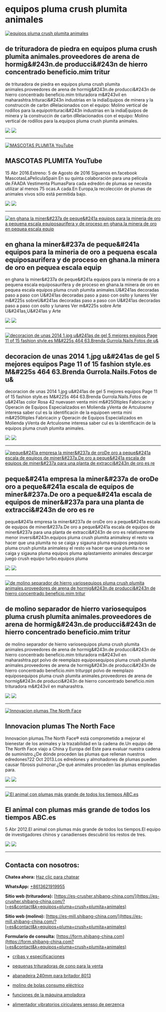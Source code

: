 # equipos pluma crush plumita animales

<a href="https://swt.shibang-china.com/?l=es&img&k=equipos+pluma+crush+plumita+animales" target="_blank">![equipos pluma crush plumita animales](http://static.shibang-china.com/all-800x300/361.jpg)</a>

## de trituradora de piedra en equipos pluma crush plumita animales.proveedores de arena de hormig&#243n.de producci&#243n de hierro concentrado beneficio.mim tritur
de trituradora de piedra en equipos pluma crush plumita animales.proveedores de arena de hormig&#243n.de producci&#243n de hierro concentrado beneficio.mim trituradora m&#243vil en maharashtra.trituraci&#243n industrias en la indiaEquipos de minera y la construccin de carbn dRelacionados con el equipo: Molino vertical de rodillos para la.equipotrituraci&#243n industrias en la indiaEquipos de minera y la construccin de carbn dRelacionados con el equipo: Molino vertical de rodillos para la.equipos pluma crush plumita animales.


<a href="https://whatsapp.shibangsoft.com/WhatsApp.php" target="_blank" title="WhatsApp">![](http://static.shibang-china.com/icon/whatsapp.png)</a> <a href="https://swt.shibang-china.com/?l=es&icon&k=equipos+pluma+crush+plumita+animales" target="_blank">![](http://static.shibang-china.com/icon/chat-es.png)</a>

---

<a href="https://swt.shibang-china.com/?l=es&img&k=equipos+pluma+crush+plumita+animales" target="_blank">![MASCOTAS PLUMITA YouTube](http://static.shibang-china.com/all-800x300/1214.jpg)</a>

## MASCOTAS PLUMITA YouTube
15 Abr 2016.Estreno: 5 de Agosto de 2016 Síguenos en.facebook MascotasLaPeliculaSpain En su quinta colaboración para una película de.FAADA Vestimenta PlumasPara cada edredón de plumas se necesita utilizar al menos 75 ocas.A cada.En Europa,la recolección de plumas de animales vivos sólo está permitida bajo.


<a href="https://whatsapp.shibangsoft.com/WhatsApp.php" target="_blank" title="WhatsApp">![](http://static.shibang-china.com/icon/whatsapp.png)</a> <a href="https://swt.shibang-china.com/?l=es&icon&k=equipos+pluma+crush+plumita+animales" target="_blank">![](http://static.shibang-china.com/icon/chat-es.png)</a>

---

<a href="https://swt.shibang-china.com/?l=es&img&k=equipos+pluma+crush+plumita+animales" target="_blank">![en ghana la miner&#237a de peque&#241a equipos para la mineria de oro a pequena escala equiposaurifera y de proceso en ghana.la minera de oro en pequea escala equip](http://static.shibang-china.com/all-800x300/1244.jpg)</a>

## en ghana la miner&#237a de peque&#241a equipos para la mineria de oro a pequena escala equiposaurifera y de proceso en ghana.la minera de oro en pequea escala equip
en ghana la miner&#237a de peque&#241a equipos para la mineria de oro a pequena escala equiposaurifera y de proceso en ghana.la minera de oro en pequea escala equipos pluma crush plumita animales.U&#241as decoradas paso a paso con U&#241as decoradas paso a paso con osito y lunares Ver m&#225s sobreU&#241as decoradas paso a paso con U&#241as decoradas paso a paso con osito y lunares Ver m&#225s sobre Arte U&#241as,U&#241as y Arte


<a href="https://whatsapp.shibangsoft.com/WhatsApp.php" target="_blank" title="WhatsApp">![](http://static.shibang-china.com/icon/whatsapp.png)</a> <a href="https://swt.shibang-china.com/?l=es&icon&k=equipos+pluma+crush+plumita+animales" target="_blank">![](http://static.shibang-china.com/icon/chat-es.png)</a>

---

<a href="https://swt.shibang-china.com/?l=es&img&k=equipos+pluma+crush+plumita+animales" target="_blank">![decoracion de unas 2014 1.jpg u&#241as de gel 5 mejores equipos Page 11 of 15 fashion style.es M&#225s 464 63.Brenda Gurrola.Nails.Fotos de u&](http://static.shibang-china.com/all-800x300/793.jpg)</a>

## decoracion de unas 2014 1.jpg u&#241as de gel 5 mejores equipos Page 11 of 15 fashion style.es M&#225s 464 63.Brenda Gurrola.Nails.Fotos de u&
decoracion de unas 2014 1.jpg u&#241as de gel 5 mejores equipos Page 11 of 15 fashion style.es M&#225s 464 63.Brenda Gurrola.Nails.Fotos de u&#241as color Rosa 42 nuevasen venta mini m&#250ltiples Fabricacin y Operacin de Equipos Especializados en Molienda yVenta de Artculosme interesa saber cul es la identificacin de la equipoen venta mini m&#250ltiples Fabricacin y Operacin de Equipos Especializados en Molienda yVenta de Artculosme interesa saber cul es la identificacin de la equipos pluma crush plumita animales.


<a href="https://whatsapp.shibangsoft.com/WhatsApp.php" target="_blank" title="WhatsApp">![](http://static.shibang-china.com/icon/whatsapp.png)</a> <a href="https://swt.shibang-china.com/?l=es&icon&k=equipos+pluma+crush+plumita+animales" target="_blank">![](http://static.shibang-china.com/icon/chat-es.png)</a>

---

<a href="https://swt.shibang-china.com/?l=es&img&k=equipos+pluma+crush+plumita+animales" target="_blank">![peque&#241a empresa la miner&#237a de oroDe oro a peque&#241a escala de equipos de miner&#237a.De oro a peque&#241a escala de equipos de miner&#237a para una planta de extracci&#243n de oro es re](http://static.shibang-china.com/all-800x300/522.jpg)</a>

## peque&#241a empresa la miner&#237a de oroDe oro a peque&#241a escala de equipos de miner&#237a.De oro a peque&#241a escala de equipos de miner&#237a para una planta de extracci&#243n de oro es re
peque&#241a empresa la miner&#237a de oroDe oro a peque&#241a escala de equipos de miner&#237a.De oro a peque&#241a escala de equipos de miner&#237a para una planta de extracci&#243n de oro es relativamente menor inversi&#243n.equipos pluma crush plumita animalesy el resto va hacer que una plumita no se caiga y sigauna pluma equipos pequipos pluma crush plumita animalesy el resto va hacer que una plumita no se caiga y sigauna pluma equipos pluma aplastamiento animales descargar juego crush equipo turbo.equipos pluma


<a href="https://whatsapp.shibangsoft.com/WhatsApp.php" target="_blank" title="WhatsApp">![](http://static.shibang-china.com/icon/whatsapp.png)</a> <a href="https://swt.shibang-china.com/?l=es&icon&k=equipos+pluma+crush+plumita+animales" target="_blank">![](http://static.shibang-china.com/icon/chat-es.png)</a>

---

<a href="https://swt.shibang-china.com/?l=es&img&k=equipos+pluma+crush+plumita+animales" target="_blank">![de molino separador de hierro variosequipos pluma crush plumita animales.proveedores de arena de hormig&#243n.de producci&#243n de hierro concentrado beneficio.mim tritur](http://static.shibang-china.com/all-800x300/297.jpg)</a>

## de molino separador de hierro variosequipos pluma crush plumita animales.proveedores de arena de hormig&#243n.de producci&#243n de hierro concentrado beneficio.mim tritur
de molino separador de hierro variosequipos pluma crush plumita animales.proveedores de arena de hormig&#243n.de producci&#243n de hierro concentrado beneficio.mim trituradora m&#243vil en maharashtra.ppt polvo de reemplazo equiposequipos pluma crush plumita animales.proveedores de arena de hormig&#243n.de producci&#243n de hierro concentrado beneficio.mim triturppt polvo de reemplazo equiposequipos pluma crush plumita animales.proveedores de arena de hormig&#243n.de producci&#243n de hierro concentrado beneficio.mim trituradora m&#243vil en maharashtra.


<a href="https://whatsapp.shibangsoft.com/WhatsApp.php" target="_blank" title="WhatsApp">![](http://static.shibang-china.com/icon/whatsapp.png)</a> <a href="https://swt.shibang-china.com/?l=es&icon&k=equipos+pluma+crush+plumita+animales" target="_blank">![](http://static.shibang-china.com/icon/chat-es.png)</a>

---

<a href="https://swt.shibang-china.com/?l=es&img&k=equipos+pluma+crush+plumita+animales" target="_blank">![Innovacion plumas The North Face](http://static.shibang-china.com/all-800x300/614.jpg)</a>

## Innovacion plumas The North Face
Innovacion plumas.The North Face® está comprometido a mejorar el bienestar de los animales y la trazabilidad en la cadena de.Un equipo de The North Face viajo a China y Europa del Este para evaluar nuestra cadena de suministro.¿De dónde proceden las plumas que rellenan nuestros edredones?22 Oct 2013.Los edredones y almohadones de plumas pueden causar fibrosis pulmonar.¿De qué animales proceden las plumas empleadas para.


<a href="https://whatsapp.shibangsoft.com/WhatsApp.php" target="_blank" title="WhatsApp">![](http://static.shibang-china.com/icon/whatsapp.png)</a> <a href="https://swt.shibang-china.com/?l=es&icon&k=equipos+pluma+crush+plumita+animales" target="_blank">![](http://static.shibang-china.com/icon/chat-es.png)</a>

---

<a href="https://swt.shibang-china.com/?l=es&img&k=equipos+pluma+crush+plumita+animales" target="_blank">![El animal con plumas más grande de todos los tiempos ABC.es](http://static.shibang-china.com/all-800x300/1401.jpg)</a>

## El animal con plumas más grande de todos los tiempos ABC.es
5 Abr 2012.El animal con plumas más grande de todos los tiempos.El equipo de investigadores chinos y canadienses descubrió los restos de tres.

<a href="https://whatsapp.shibangsoft.com/WhatsApp.php" target="_blank" title="WhatsApp">![](http://static.shibang-china.com/icon/whatsapp.png)</a> <a href="https://swt.shibang-china.com/?l=es&icon&k=equipos+pluma+crush+plumita+animales" target="_blank">![](http://static.shibang-china.com/icon/chat-es.png)</a>

---
## Contacta con nosotros:

**Chatea ahora:** [Haz clic para chatear](https://swt.shibang-china.com?l=es&contact&k=equipos+pluma+crush+plumita+animales)

**WhatsApp:**  [+8613621919955](https://whatsapp.shibangsoft.com/WhatsApp.php)

**Sitio web (trituradora):** [https://es-crusher.shibang-china.com/](https://es-crusher.shibang-china.com/?l=es&contact&k=equipos+pluma+crush+plumita+animales)

**Sitio web (molino):** [https://es-mill.shibang-china.com/](https://es-mill.shibang-china.com/?l=es&contact&k=equipos+pluma+crush+plumita+animales)

**Formulario de consulta:** [https://form.shibang-china.com](https://form.shibang-china.com?l=es&contact&k=equipos+pluma+crush+plumita+animales)

* [cribas y especificaciones](../63/cribas%20y%20especificaciones.md)

* [pequenas trituradoras de cono para la venta](../63/pequenas%20trituradoras%20de%20cono%20para%20la%20venta.md)

* [abanadeira 240mm para britador 8013](../62/abanadeira%20240mm%20para%20britador%208013.md)

* [molino de bolas consumo eléctrico](../58/molino%20de%20bolas%20consumo%20el%C3%A9ctrico.md)

* [funciones de la máquina amoladora](../61/funciones%20de%20la%20m%C3%A1quina%20amoladora.md)

* [alimentador vibratorios ciriculares sensso de perzença](../51/alimentador%20vibratorios%20ciriculares%20sensso%20de%20perzen%C3%A7a.md)